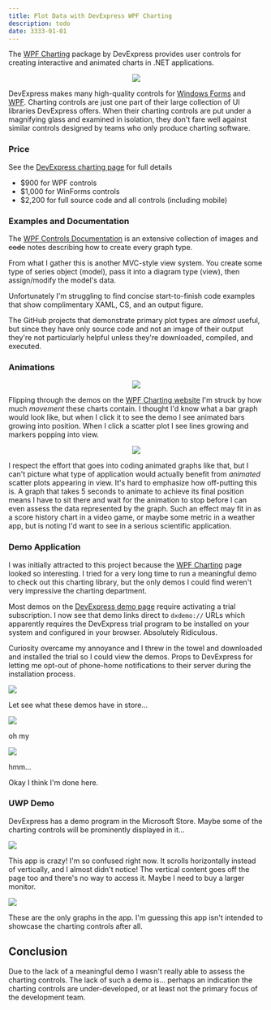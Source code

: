 ```yaml
---
title: Plot Data with DevExpress WPF Charting
description: todo
date: 3333-01-01
---
```


The [WPF Charting](https://www.devexpress.com/Products/NET/Controls/WPF/Charting/) package by DevExpress provides user controls for creating interactive and animated charts in .NET applications.

<div align="center">

![](graphics/devexpress-line.png)

</div>

DevExpress makes many high-quality controls for [Windows Forms](https://www.devexpress.com/products/net/controls/winforms/) and [WPF](https://www.devexpress.com/products/net/controls/wpf/). Charting controls are just one part of their large collection of UI libraries DevExpress offers. When their charting controls are put under a magnifying glass and examined in isolation, they don't fare well against similar controls designed by teams who only produce charting software.

### Price
See the [DevExpress charting page](https://www.devexpress.com/Products/NET/Controls/WPF/Charting/#Pricing) for full details

* $900 for WPF controls
* $1,000 for WinForms controls
* $2,200 for full source code and all controls (including mobile)

### Examples and Documentation

The [WPF Controls Documentation](https://docs.devexpress.com/WPF/114223/controls-and-libraries/charts-suite/chart-control/fundamentals/series-fundamentals/2d-series-types) is an extensive collection of images and ~~code~~ notes describing how to create every graph type. 

From what I gather this is another MVC-style view system. You create some type of series object (model), pass it into a diagram type (view), then assign/modify the model's data. 

Unfortunately I'm struggling to find concise start-to-finish code examples that show complimentary XAML, CS, and an output figure.

The GitHub projects that demonstrate primary plot types are _almost_ useful, but since they have only source code and not an image of their output they're not particularly helpful unless they're downloaded, compiled, and executed.

### Animations

<div align="center">

![](graphics/devexpress-bar.gif)

</div>

Flipping through the demos on the [WPF Charting website](https://www.devexpress.com/Products/NET/Controls/WPF/Charting/) I'm struck by how much _movement_ these charts contain. I thought I'd know what a bar graph would look like, but when I click it to see the demo I see animated bars growing into position. When I click a scatter plot I see lines growing and markers popping into view. 

<div align="center">

![](graphics/devexpress-scatter.gif)

</div>

I respect the effort that goes into coding animated graphs like that, but I can't picture what type of application would actually benefit from _animated_ scatter plots appearing in view. It's hard to emphasize how off-putting this is. A graph that takes 5 seconds to animate to achieve its final position means I have to sit there and wait for the animation to stop before I can even assess the data represented by the graph. Such an effect may fit in as a score history chart in a video game, or maybe some metric in a weather app, but is noting I'd want to see in a serious scientific application.

### Demo Application

I was initially attracted to this project because the [WPF Charting](https://www.devexpress.com/Products/NET/Controls/WPF/Charting/) page looked so interesting. I tried for a very long time to run a meaningful demo to check out this charting library, but the only demos I could find weren't very impressive the charting department.

Most demos on the [DevExpress demo page](https://www.devexpress.com/support/demos/) require activating a trial subscription. I now see that demo links direct to `dxdemo://` URLs which apparently requires the DevExpress trial program to be installed on your system and configured in your browser. Absolutely Ridiculous.

Curiosity overcame my annoyance and I threw in the towel and downloaded and installed the trial so I could view the demos. Props to DevExpress for letting me opt-out of phone-home notifications to their server during the installation process.

![](graphics/devexpress-trial.png)

Let see what these demos have in store...

![](graphics/devexpress-office.gif)

oh my

![](graphics/devexpress-stock.gif)

hmm...

Okay I think I'm done here.

### UWP Demo

DevExpress has a demo program in the Microsoft Store. Maybe some of the charting controls will be prominently displayed in it...

![](graphics/devexpress-controls-store.jpg)

This app is crazy! I'm so confused right now. It scrolls horizontally instead of vertically, and I almost didn't notice! The vertical content goes off the page too and there's no way to access it. Maybe I need to buy a larger monitor.

![](graphics/devexpress-controls-app.jpg)

These are the only graphs in the app. I'm guessing this app isn't intended to showcase the charting controls after all.

## Conclusion

Due to the lack of a meaningful demo I wasn't really able to assess the charting controls. The lack of such a demo is... perhaps an indication the charting controls are under-developed, or at least not the primary focus of the development team.